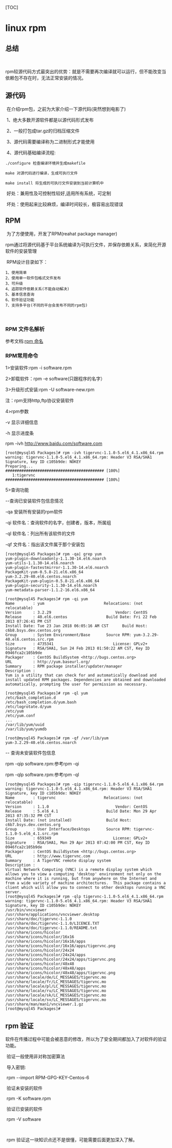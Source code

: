 [TOC]

# linux rpm



## 总结

​	

​	rpm较源代码方式最突出的优势：就是不需要再次编译就可以运行，但不能改变当依赖包不存在时，无法正常安装的情况。







## 源代码

​	在介绍rpm包，之前为大家介绍一下源代码(突然想到电影了)

​	1、绝大多数开源软件都是以源代码形式发布

​	2、一般打包成tar.gz的归档压缩文件

​	3、源代码需要编译称为二进制形式才能使用

​	4、源代码基础编译流程:

```
./configure 检查编译环境并生成makefile

make 对源代码进行编译，生成可执行文件

make install 将生成的可执行文件安装到当前计算机中

```

​	好处：兼用性及可控制性较好,适用所有系统，可定制

​	坏处：使用起来比较麻烦，编译时间较长，极容易出现错误

## RPM

​	为了方便使用，开发了RPM(reahat package manager)

​	rpm通过将源代码基于平台系统编译为可执行文件，并保存依赖关系，来简化开源软件的安装管理

​	RPM设计目录如下：

```
1、使用简单
2、使用单一软件包格式文件发布
3、可升级
4、追踪软件依赖关系(不能自动解决)
5、基本信息查询
6、软件验证功能
7、支持多平台(不同的平台会发布不同的rpm包)
```

​	

### RPM 文件名解析

参考文档:[rpm 命名](../20180729/rpm_noarch.rpm_src.rpm.md)





### RPM常用命令

1>安装软件:rpm -i software.rpm

2>卸载软件：rpm -e software(只跟程序的名字）

3>升级形式安装:rpm -U software-new.rpm

注：rpm支持http,ftp协议安装软件

4>rpm参数

-v 显示详细信息

-h 显示进度条

rpm -ivh <http://www.baidu.com/software.com>

```
[root@mysql45 Packages]# rpm -ivh tigervnc-1.1.0-5.el6_4.1.x86_64.rpm 
warning: tigervnc-1.1.0-5.el6_4.1.x86_64.rpm: Header V3 RSA/SHA1 Signature, key ID c105b9de: NOKEY
Preparing...                ########################################### [100%]
   1:tigervnc               ########################################### [100%]

```



5>查询功能

--查询已安装软件包信息情况

-qa 安装所有安装的rpm软件

-qi 软件名：查询软件的名字，创建者，版本，所属组

-ql 软件名：列出所有该软件的文件

-qf 文件名：指出该文件属于那个安装包



```
[root@mysql45 Packages]# rpm -qa| grep yum
yum-plugin-downloadonly-1.1.30-14.el6.noarch
yum-utils-1.1.30-14.el6.noarch
yum-plugin-fastestmirror-1.1.30-14.el6.noarch
PackageKit-yum-0.5.8-21.el6.x86_64
yum-3.2.29-40.el6.centos.noarch
PackageKit-yum-plugin-0.5.8-21.el6.x86_64
yum-plugin-security-1.1.30-14.el6.noarch
yum-metadata-parser-1.1.2-16.el6.x86_64

[root@mysql45 Packages]# rpm -qi yum
Name        : yum                          Relocations: (not relocatable)
Version     : 3.2.29                            Vendor: CentOS
Release     : 40.el6.centos                 Build Date: Fri 22 Feb 2013 07:26:41 PM CST
Install Date: Tue 23 Jan 2018 06:05:16 AM CST      Build Host: c6b8.bsys.dev.centos.org
Group       : System Environment/Base       Source RPM: yum-3.2.29-40.el6.centos.src.rpm
Size        : 4735341                          License: GPLv2+
Signature   : RSA/SHA1, Sun 24 Feb 2013 01:50:22 AM CST, Key ID 0946fca2c105b9de
Packager    : CentOS BuildSystem <http://bugs.centos.org>
URL         : http://yum.baseurl.org/
Summary     : RPM package installer/updater/manager
Description :
Yum is a utility that can check for and automatically download and
install updated RPM packages. Dependencies are obtained and downloaded
automatically, prompting the user for permission as necessary.

[root@mysql45 Packages]# rpm -ql yum
/etc/bash_completion.d
/etc/bash_completion.d/yum.bash
/etc/logrotate.d/yum
/etc/yum
/etc/yum.conf
...
/var/lib/yum/uuid
/var/lib/yum/yumdb

[root@mysql45 Packages]# rpm -qf /var/lib/yum
yum-3.2.29-40.el6.centos.noarch
```

-- 查询未安装软件包信息

rpm -qip software.rpm:参考rpm -qi

rpm -qlp software.rpm:参考rpm -ql



```
[root@mysql45 Packages]# rpm -qip tigervnc-1.1.0-5.el6_4.1.x86_64.rpm 
warning: tigervnc-1.1.0-5.el6_4.1.x86_64.rpm: Header V3 RSA/SHA1 Signature, key ID c105b9de: NOKEY
Name        : tigervnc                     Relocations: (not relocatable)
Version     : 1.1.0                             Vendor: CentOS
Release     : 5.el6_4.1                     Build Date: Mon 29 Apr 2013 07:35:32 PM CST
Install Date: (not installed)               Build Host: c6b7.bsys.dev.centos.org
Group       : User Interface/Desktops       Source RPM: tigervnc-1.1.0-5.el6_4.1.src.rpm
Size        : 659349                           License: GPLv2+
Signature   : RSA/SHA1, Mon 29 Apr 2013 07:42:00 PM CST, Key ID 0946fca2c105b9de
Packager    : CentOS BuildSystem <http://bugs.centos.org>
URL         : http://www.tigervnc.com
Summary     : A TigerVNC remote display system
Description :
Virtual Network Computing (VNC) is a remote display system which
allows you to view a computing 'desktop' environment not only on the
machine where it is running, but from anywhere on the Internet and
from a wide variety of machine architectures.  This package contains a
client which will allow you to connect to other desktops running a VNC
server.
[root@mysql45 Packages]# rpm -qlp tigervnc-1.1.0-5.el6_4.1.x86_64.rpm 
warning: tigervnc-1.1.0-5.el6_4.1.x86_64.rpm: Header V3 RSA/SHA1 Signature, key ID c105b9de: NOKEY
/usr/bin/vncviewer
/usr/share/applications/vncviewer.desktop
/usr/share/doc/tigervnc-1.1.0
/usr/share/doc/tigervnc-1.1.0/LICENCE.TXT
/usr/share/doc/tigervnc-1.1.0/README.txt
/usr/share/icons/hicolor
/usr/share/icons/hicolor/16x16
/usr/share/icons/hicolor/16x16/apps
/usr/share/icons/hicolor/16x16/apps/tigervnc.png
/usr/share/icons/hicolor/24x24
/usr/share/icons/hicolor/24x24/apps
/usr/share/icons/hicolor/24x24/apps/tigervnc.png
/usr/share/icons/hicolor/48x48
/usr/share/icons/hicolor/48x48/apps
/usr/share/icons/hicolor/48x48/apps/tigervnc.png
/usr/share/locale/de/LC_MESSAGES/tigervnc.mo
/usr/share/locale/fr/LC_MESSAGES/tigervnc.mo
/usr/share/locale/pl/LC_MESSAGES/tigervnc.mo
/usr/share/locale/ru/LC_MESSAGES/tigervnc.mo
/usr/share/locale/sk/LC_MESSAGES/tigervnc.mo
/usr/share/locale/sv/LC_MESSAGES/tigervnc.mo
/usr/share/man/man1/vncviewer.1.gz
[root@mysql45 Packages]# 

```



## rpm 验证

​	软件在传播过程中可能会被恶意的修改，所以为了安全期间都加入了对软件的验证功能。

​	验证一般使用非对称加密算法

​	导入密钥:

​	rpm --import RPM-GPG-KEY-Centos-6

​	验证未安装的软件

​	rpm  -K software.rpm

​	验证已安装的软件

​	rpm -V software

​	

​	rpm 验证这一块知识点还不是很懂，可能需要后面更加深入了解。





​	

